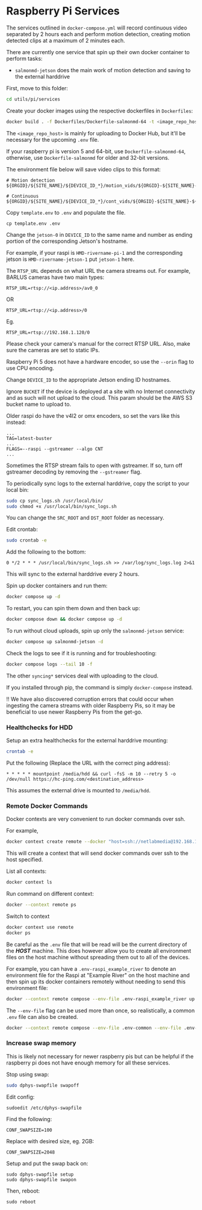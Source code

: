 # Raspberry Pi Services

The services outlined in `docker-compose.yml` will record continuous video
separated by 2 hours each and perform motion detection, creating motion detected
clips at a maximum of 2 minutes each.

There are currently one service that spin up their own docker container to perform tasks:

- `salmonmd-jetson` does the main work of motion detection and saving to the external harddrive

First, move to this folder:
```bash
cd utils/pi/services
```

Create your docker images using the respective dockerfiles in `Dockerfiles`:

```bash
docker build . -f Dockerfiles/Dockerfile-salmonmd-64 -t <image_repo_host>/salmonmd:<tag>
```

The `<image_repo_host>` is mainly for uploading to Docker Hub, but it'll be necessary for
the upcoming `.env` file.

If your raspberry pi is version 5 and 64-bit, use `Dockerfile-salmonmd-64`,
otherwise, use `Dockerfile-salmonmd` for older and 32-bit versions.

The environment file below will save video clips to this format:
```
# Motion detection
${ORGID}/${SITE_NAME}/${DEVICE_ID_*}/motion_vids/${ORGID}-${SITE_NAME}-${DEVICE_ID_*}_<yyyymmdd>_<hhmmss>_M.mp4

# Continuous
${ORGID}/${SITE_NAME}/${DEVICE_ID_*}/cont_vids/${ORGID}-${SITE_NAME}-${DEVICE_ID_*}_<yyyymmdd>_<hhmmss>_C.mp4
```

Copy `template.env` to `.env` and populate the file.
```
cp template.env .env
```

Change the `jetson-0` in `DEVICE_ID` to the same name and number as ending
portion of the corresponding Jetson's hostname.

For example, if your raspi is `HMD-rivername-pi-1` and the corresponding jetson
is `HMD-rivername-jetson-1` put `jetson-1` here.

The `RTSP_URL` depends on what URL the camera streams out. For example, BARLUS cameras
have two main types:
```
RTSP_URL=rtsp://<ip.address>/av0_0
```
OR
```
RTSP_URL=rtsp://<ip.address>/0
```
Eg.
```
RTSP_URL=rtsp://192.168.1.120/0
```

Please check your camera's manual for the correct RTSP URL. Also, make sure the
cameras are set to static IPs.

Raspberry Pi 5 does not have a hardware encoder, so use the `--orin` flag to
use CPU encoding.

Change `DEVICE_ID` to the appropriate Jetson ending ID hostnames.

Ignore `BUCKET` if the device is deployed at a site with no Internet connectivity and as such
will not upload to the cloud. This param should be the AWS S3 bucket name to upload to.

Older raspi do have the v4l2 or omx encoders, so set the vars like this
instead:

```
...
TAG=latest-buster
...
FLAGS=--raspi --gstreamer --algo CNT
...
```

Sometimes the RTSP stream fails to open with gstreamer. If so, turn off
gstreamer decoding by removing the `--gstreamer` flag.

To periodically sync logs to the external harddrive, copy the script to your local bin:
```bash
sudo cp sync_logs.sh /usr/local/bin/
sudo chmod +x /usr/local/bin/sync_logs.sh
```

You can change the `SRC_ROOT` and `DST_ROOT` folder as necessary.

Edit crontab:
```bash
sudo crontab -e
```

Add the following to the bottom:
```
0 */2 * * * /usr/local/bin/sync_logs.sh >> /var/log/sync_logs.log 2>&1
```

This will sync to the external harddrive every 2 hours.

Spin up docker containers and run them:
```bash
docker compose up -d
```

To restart, you can spin them down and then back up:
```bash
docker compose down && docker compose up -d
```

To run without cloud uploads, spin up only the `salmonmd-jetson` service:
```bash
docker compose up salmonmd-jetson -d
```

Check the logs to see if it is running and for troubleshooting:
```bash
docker compose logs --tail 10 -f
```

The other `syncing*` services deal with uploading to the cloud.

If you installed through pip, the command is simply `docker-compose` instead.

!! We have also discovered corruption errors that could occur when ingesting
the camera streams with older Raspberry Pis, so it may be beneficial to use
newer Raspberry Pis from the get-go.

### Healthchecks for HDD

Setup an extra healthchecks for the external harddrive mounting:

```bash
crontab -e
```

Put the following (Replace the URL with the correct ping address):

```
* * * * * mountpoint /media/hdd && curl -fsS -m 10 --retry 5 -o /dev/null https://hc-ping.com/<destination_address>
```

This assumes the external drive is mounted to `/media/hdd`.

### Remote Docker Commands

Docker contexts are very convenient to run docker commands over ssh.

For example,

```bash
docker context create remote --docker "host=ssh://netlabmedia@192.168.1.5"
```

This will create a context that will send docker commands over ssh to the host specified.

List all contexts:
```bash
docker context ls
```

Run command on different context:
```bash
docker --context remote ps
```

Switch to context
```bash
docker context use remote
docker ps
```

Be careful as the `.env` file that will be read will be the current directory
of the ***HOST*** machine. This does however allow you to create all
environment files on the host machine without spreading them out to all of the
devices.

For example, you can have a `.env-raspi_example_river` to denote an environment
file for the Raspi at "Example River" on the host machine and then spin up its
docker containers remotely without needing to send this environment file:

```bash
docker --context remote compose --env-file .env-raspi_example_river up -d
```

The `--env-file` flag can be used more than once, so realistically, a common
`.env` file can also be created.

```bash
docker --context remote compose --env-file .env-common --env-file .env-raspi_example_river up -d
```

### Increase swap memory

This is likely not necessary for newer raspberry pis but can be helpful if the
raspberry pi does not have enough memory for all these services.

Stop using swap:
```bash
sudo dphys-swapfile swapoff
```

Edit config:
```bash
sudoedit /etc/dphys-swapfile
```

Find the following:
```
CONF_SWAPSIZE=100
```

Replace with desired size, eg. 2GB:
```
CONF_SWAPSIZE=2048
```

Setup and put the swap back on:
```
sudo dphys-swapfile setup
sudo dphys-swapfile swapon
```

Then, reboot:
```
sudo reboot
```
